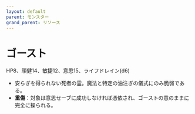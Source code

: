 ```yaml
---
layout: default
parent: モンスター
grand_parent: リソース
---
```


# ゴースト

HP8、頑健14、敏捷12、意思15、ライフドレイン(d6)

- 安らぎを得られない死者の霊。魔法と特定の油注ぎの儀式にのみ脆弱である。
- **重傷**：対象は意思セーブに成功しなければ憑依され、ゴーストの意のままに完全に操られる。